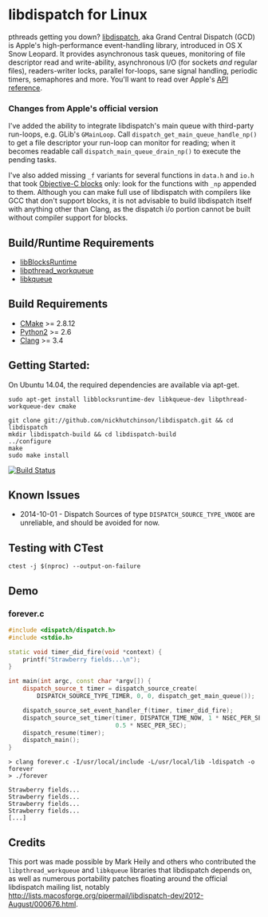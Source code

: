 # libdispatch for Linux

pthreads getting you down? [libdispatch](http://libdispatch.macosforge.org),
aka Grand Central Dispatch (GCD) is Apple's high-performance event-handling
library, introduced in OS X Snow Leopard. It provides asynchronous task queues,
monitoring of file descriptor read and write-ability, asynchronous I/O (for
sockets *and* regular files), readers-writer locks, parallel for-loops, sane
signal handling, periodic timers, semaphores and more. You'll want to read over
Apple's [API reference](http://developer.apple.com/library/ios/#documentation/Performance/Reference/GCD_libdispatch_Ref/Reference/reference.html).

### Changes from Apple's official version
I've added the ability to integrate libdispatch's main queue with third-party
run-loops, e.g. GLib's `GMainLoop`.  Call
`dispatch_get_main_queue_handle_np()` to get a file descriptor your run-loop
can monitor for reading; when it becomes readable call
`dispatch_main_queue_drain_np()` to execute the pending tasks.

I've also added missing `_f` variants for several functions in `data.h` and
`io.h` that took [Objective-C blocks](http://developer.apple.com/library/ios/#documentation/cocoa/Conceptual/Blocks/Articles/00_Introduction.html)
only: look for the functions with `_np` appended to them. Although you can make
full use of libdispatch with compilers like GCC that don't support blocks, it
is not advisable to build libdispatch itself with anything other than Clang, as
the dispatch i/o portion cannot be built without compiler support for blocks.

## Build/Runtime Requirements
- [libBlocksRuntime](https://github.com/mheily/blocks-runtime)
- [libpthread_workqueue](https://github.com/mheily/libpwq)
- [libkqueue](https://github.com/mheily/libkqueue)

## Build Requirements
- [CMake](http://cmake.org) >= 2.8.12
- [Python2](http://python.org) >= 2.6
- [Clang](http://llvm.org) >= 3.4

## Getting Started:
On Ubuntu 14.04, the required dependencies are available via apt-get.

    sudo apt-get install libblocksruntime-dev libkqueue-dev libpthread-workqueue-dev cmake

    git clone git://github.com/nickhutchinson/libdispatch.git && cd libdispatch
    mkdir libdispatch-build && cd libdispatch-build
    ../configure
    make
    sudo make install

[![Build Status](https://travis-ci.org/nickhutchinson/libdispatch.svg?branch=master)](https://travis-ci.org/nickhutchinson/libdispatch)

## Known Issues
- 2014-10-01 - Dispatch Sources of type `DISPATCH_SOURCE_TYPE_VNODE` are
  unreliable, and should be avoided for now.

## Testing with CTest
```
ctest -j $(nproc) --output-on-failure
```

## Demo

### forever.c
```cpp
#include <dispatch/dispatch.h>
#include <stdio.h>

static void timer_did_fire(void *context) {
    printf("Strawberry fields...\n");
}

int main(int argc, const char *argv[]) {
    dispatch_source_t timer = dispatch_source_create(
        DISPATCH_SOURCE_TYPE_TIMER, 0, 0, dispatch_get_main_queue());

    dispatch_source_set_event_handler_f(timer, timer_did_fire);
    dispatch_source_set_timer(timer, DISPATCH_TIME_NOW, 1 * NSEC_PER_SEC,
                              0.5 * NSEC_PER_SEC);
    dispatch_resume(timer);
    dispatch_main();
}
```

    > clang forever.c -I/usr/local/include -L/usr/local/lib -ldispatch -o forever
    > ./forever

    Strawberry fields...
    Strawberry fields...
    Strawberry fields...
    Strawberry fields...
    [...]


## Credits
This port was made possible by Mark Heily and others who contributed the
`libpthread_workqueue` and `libkqueue` libraries that libdispatch depends on, as
well as numerous portability patches floating around the official libdispatch
mailing list, notably <http://lists.macosforge.org/pipermail/libdispatch-dev/2012-August/000676.html>.

